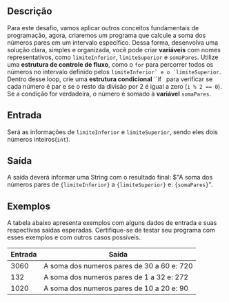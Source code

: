 ## **Descrição**

Para este desafio, vamos aplicar outros conceitos fundamentais de programação, agora, criaremos um programa que calcule a soma dos números pares em um intervalo específico. Dessa forma, desenvolva uma solução clara, simples e organizada, você pode criar **variáveis** com nomes representativos, como `limiteInferior`, `limiteSuperior` e `somaPares`. Utilize uma **estrutura de controle de fluxo**, como o ``for`` para percorrer todos os números no intervalo definido pelos ``limiteInferior` e o `limiteSuperior``. Dentro desse loop, crie uma **estrutura condicional** ``if` ` para verificar se cada número é par e se o resto da divisão por 2 é igual a zero (`i % 2 == 0`). Se a condição for verdadeira, o número é somado à **variável** `somaPares`.

## **Entrada**

Será as informações de `limiteInferior` e `limiteSuperior`, sendo eles dois números inteiros(`int`).

## **Saída**

A saída deverá informar uma String com o resultado final: $"A soma dos números pares de `{limiteInferior}` a `{limiteSuperior}` e: `{somaPares}`".

## **Exemplos**

A tabela abaixo apresenta exemplos com alguns dados de entrada e suas respectivas saídas esperadas. Certifique-se de testar seu programa com esses exemplos e com outros casos possíveis.

| Entrada | Saída |
| --- | --- |
| 3060 | A soma dos numeros pares de 30 a 60 e: 720 |
| 132 | A soma dos numeros pares de 1 a 32 e: 272 |
| 1020 | A soma dos numeros pares de 10 a 20 e: 90 |
